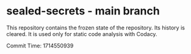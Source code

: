 # sealed-secrets - main branch

This repository contains the frozen state of the repository.
Its history is cleared. It is used only for static code
analysis with Codacy.

Commit Time: 1714550939